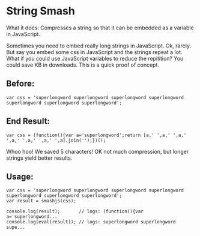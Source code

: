 
# String Smash

What it does: Compresses a string so that it can be embedded as a variable in JavaScript.

Sometimes you need to embed really long strings in JavaScript. Ok, rarely. But say
you embed some css in JavaScript and the strings repeat a lot. What if you could
use JavaScript variables to reduce the repitition? You could save KB in downloads.
This is a quick proof of concept.

## Before:

    var css = 'superlongword superlongword superlongword superlongword superlongword superlongword superlongword';


## End Result:

    var css = (function(){var a='superlongword';return [a,' ',a,' ',a,' ',a,' ',a,' ',a,' ',a].join('');})();

Whoo hoo! We saved 5 characters! OK not much compression, but longer strings yield better results.

## Usage:

    var css = 'superlongword superlongword superlongword superlongword superlongword superlongword superlongword';
    var result = smashjs(css);

    console.log(result);       // logs: (function(){var a='superlongword...
    console.log(eval(result)); // logs: superlongword superlongword supe...
